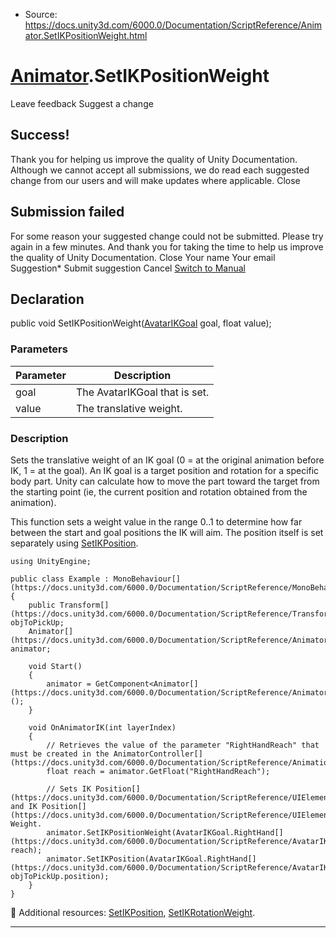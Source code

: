 * Source: https://docs.unity3d.com/6000.0/Documentation/ScriptReference/Animator.SetIKPositionWeight.html

#  [Animator](https://docs.unity3d.com/6000.0/Documentation/ScriptReference/Animator.html).SetIKPositionWeight
Leave feedback
Suggest a change
## Success!
Thank you for helping us improve the quality of Unity Documentation. Although we cannot accept all submissions, we do read each suggested change from our users and will make updates where applicable.
Close
## Submission failed
For some reason your suggested change could not be submitted. Please <a>try again</a> in a few minutes. And thank you for taking the time to help us improve the quality of Unity Documentation.
Close
Your name Your email Suggestion* Submit suggestion
Cancel
[Switch to Manual](https://docs.unity3d.com/6000.0/Documentation/Manual/class-Animator.html "Go to Animator Component in the Manual")
## Declaration
public void SetIKPositionWeight([AvatarIKGoal](https://docs.unity3d.com/6000.0/Documentation/ScriptReference/AvatarIKGoal.html) goal, float value); 
### Parameters
Parameter | Description  
---|---  
goal | The AvatarIKGoal that is set.  
value | The translative weight.  
### Description
Sets the translative weight of an IK goal (0 = at the original animation before IK, 1 = at the goal).
An IK goal is a target position and rotation for a specific body part. Unity can calculate how to move the part toward the target from the starting point (ie, the current position and rotation obtained from the animation).  
  
This function sets a weight value in the range 0..1 to determine how far between the start and goal positions the IK will aim. The position itself is set separately using [SetIKPosition](https://docs.unity3d.com/6000.0/Documentation/ScriptReference/Animator.SetIKPosition.html).
```
using UnityEngine;  
  
public class Example : MonoBehaviour[](https://docs.unity3d.com/6000.0/Documentation/ScriptReference/MonoBehaviour.html)
{
    public Transform[](https://docs.unity3d.com/6000.0/Documentation/ScriptReference/Transform.html) objToPickUp;
    Animator[](https://docs.unity3d.com/6000.0/Documentation/ScriptReference/Animator.html) animator;  
  
    void Start()
    {
        animator = GetComponent<Animator[](https://docs.unity3d.com/6000.0/Documentation/ScriptReference/Animator.html)>();
    }  
  
    void OnAnimatorIK(int layerIndex)
    {
        // Retrieves the value of the parameter "RightHandReach" that must be created in the AnimatorController[](https://docs.unity3d.com/6000.0/Documentation/ScriptReference/Animations.AnimatorController.html).
        float reach = animator.GetFloat("RightHandReach");  
  
        // Sets IK Position[](https://docs.unity3d.com/6000.0/Documentation/ScriptReference/UIElements.Position.html) and IK Position[](https://docs.unity3d.com/6000.0/Documentation/ScriptReference/UIElements.Position.html) Weight.
        animator.SetIKPositionWeight(AvatarIKGoal.RightHand[](https://docs.unity3d.com/6000.0/Documentation/ScriptReference/AvatarIKGoal.RightHand.html), reach);
        animator.SetIKPosition(AvatarIKGoal.RightHand[](https://docs.unity3d.com/6000.0/Documentation/ScriptReference/AvatarIKGoal.RightHand.html), objToPickUp.position);
    }
}

```

Additional resources: [SetIKPosition](https://docs.unity3d.com/6000.0/Documentation/ScriptReference/Animator.SetIKPosition.html), [SetIKRotationWeight](https://docs.unity3d.com/6000.0/Documentation/ScriptReference/Animator.SetIKRotationWeight.html).
* * *
